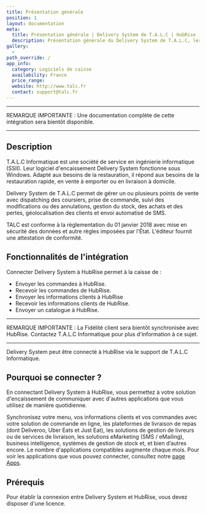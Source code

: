 ```yaml
---
title: Présentation générale
position: 1
layout: documentation
meta:
  title: Présentation générale | Delivery System de T.A.L.C | HubRise
  description: Présentation générale du Delivery System de T.A.L.C, les raisons de connecter votre caisse à HubRise et liste des fonctionnalités de l'intégration avec HubRise.
gallery:
  -
path_override: /
app_info:
  category: Logiciels de caisse
  availability: France
  price_range:
  website: http://www.talc.fr
  contact: support@talc.fr
---
```


-----

REMARQUE IMPORTANTE : Une documentation complète de cette intégration sera bientôt disponible.

-----

## Description

T.A.L.C Informatique est une société de service en ingénierie informatique (SSII). Leur logiciel d'encaissement Delivery System fonctionne sous Windows. Adapté aux besoins de la restauration, il répond aux besoins de la restauration rapide, en vente à emporter ou en livraison à domicile. 

Delivery System de T.A.L.C permet de gérer un ou plusieurs points de vente avec dispatching des coursiers, prise de commande, suivi des modifications ou des annulations, gestion du stock, des achats et des pertes, géolocalisation des clients et envoi automatisé de SMS.

TALC est conforme à la règlementation du 01 janvier 2018 avec mise en sécurité des données et autre règles imposées par l'État. L'éditeur fournit une attestation de conformité.

## Fonctionnalités de l'intégration

Connecter Delivery System à HubRise permet à la caisse de :

- Envoyer les commandes à HubRise.
- Recevoir les commandes de HubRise.
- Envoyer les informations clients à HubRise
- Recevoir les informations clients de HubRise.
- Envoyer un catalogue à HubRise.

-----

REMARQUE IMPORTANTE : La Fidélité client sera bientôt synchronisée avec HubRise. Contactez T.A.L.C Informatique pour plus d'information à ce sujet.

-----

Delivery System peut être connecté à HubRise via le support de T.A.L.C Informatique.

## Pourquoi se connecter ?

En connectant Delivery System à HubRise, vous permettez à votre solution d'encaissement de communiquer avec d'autres applications que vous utilisez de manière quotidienne.

Synchronisez votre menu, vos informations clients et vos commandes avec votre solution de commande en ligne, les plateformes de livraison de repas (dont Deliveroo, Uber Eats et Just Eat), les solutions de gestion de livreurs ou de services de livraison, les solutions eMarketing (SMS / eMailing), business intelligence, systèmes de gestion de stock et, et bien d’autres encore. Le nombre d'applications compatibles augmente chaque mois. Pour voir les applications que vous pouvez connecter, consultez notre [page Apps](/apps).

## Prérequis

Pour établir la connexion entre Delivery System et HubRise, vous devez disposer d'une licence.
